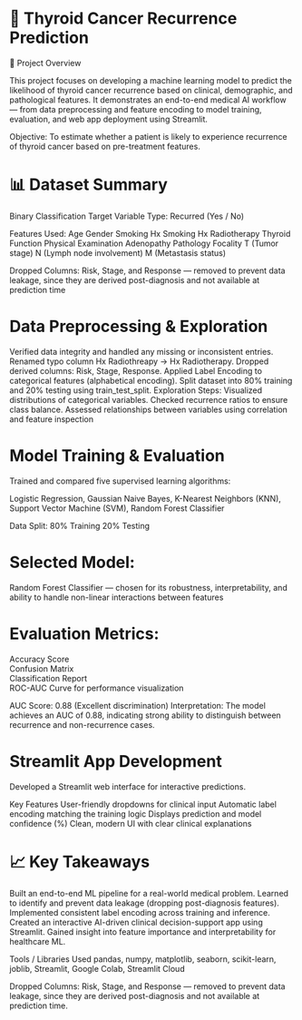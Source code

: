 # 🧬 Thyroid Cancer Recurrence Prediction

📘 Project Overview

This project focuses on developing a machine learning model to predict the likelihood of thyroid cancer recurrence based on clinical, demographic, and pathological features.
It demonstrates an end-to-end medical AI workflow — from data preprocessing and feature encoding to model training, evaluation, and web app deployment using Streamlit.

Objective:
To estimate whether a patient is likely to experience recurrence of thyroid cancer based on pre-treatment features.

# 📊 Dataset Summary
Binary Classification
Target Variable	Type: Recurred (Yes / No)	

Features Used:
Age
Gender
Smoking
Hx Smoking
Hx Radiotherapy
Thyroid Function
Physical Examination
Adenopathy
Pathology
Focality
T (Tumor stage)
N (Lymph node involvement)
M (Metastasis status)

Dropped Columns:
Risk, Stage, and Response — removed to prevent data leakage, since they are derived post-diagnosis and not available at prediction time

# Data Preprocessing & Exploration
Verified data integrity and handled any missing or inconsistent entries.
Renamed typo column Hx Radiothreapy → Hx Radiotherapy.
Dropped derived columns: Risk, Stage, Response.
Applied Label Encoding to categorical features (alphabetical encoding).
Split dataset into 80% training and 20% testing using train_test_split.
Exploration Steps:
Visualized distributions of categorical variables.
Checked recurrence ratios to ensure class balance.
Assessed relationships between variables using correlation and feature inspection

# Model Training & Evaluation
Trained and compared five supervised learning algorithms:

Logistic Regression,
Gaussian Naive Bayes,
K-Nearest Neighbors (KNN),
Support Vector Machine (SVM),
Random Forest Classifier

Data Split:
80% Training
20% Testing

# Selected Model:
Random Forest Classifier — chosen for its robustness, interpretability, and ability to handle non-linear interactions between features

# Evaluation Metrics:
Accuracy Score  
Confusion Matrix  
Classification Report   
ROC-AUC Curve for performance visualization

AUC Score: 0.88 (Excellent discrimination)
Interpretation: The model achieves an AUC of 0.88, indicating strong ability to distinguish between recurrence and non-recurrence cases.

# Streamlit App Development
Developed a Streamlit web interface for interactive predictions.

Key Features
User-friendly dropdowns for clinical input 
Automatic label encoding matching the training logic
Displays prediction and model confidence (%)
Clean, modern UI with clear clinical explanations

# 📈 Key Takeaways
Built an end-to-end ML pipeline for a real-world medical problem.
Learned to identify and prevent data leakage (dropping post-diagnosis features).
Implemented consistent label encoding across training and inference.
Created an interactive AI-driven clinical decision-support app using Streamlit.
Gained insight into feature importance and interpretability for healthcare ML.

Tools / Libraries Used
pandas, numpy, matplotlib, seaborn, scikit-learn, joblib, Streamlit, Google Colab, Streamlit Cloud 


Dropped Columns:
Risk, Stage, and Response — removed to prevent data leakage, since they are derived post-diagnosis and not available at prediction time.
